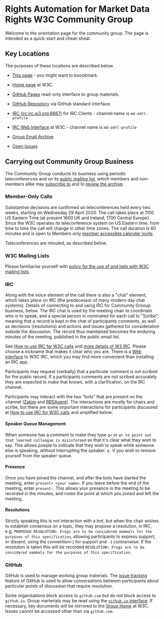 
# Rights Automation for Market Data Rights W3C Community Group

Welcome to the orientation page for the community group. The page is intended as a quick-start and cheat-sheat.

## Key Locations

The purposes of these locations are described below.

* [This page](https://w3c.github.io/md-odrl-profile/orientation.html) - you might want to boookmark.

* [Home page](https://www.w3.org/community/md-odrl-profile) at W3C.

* [GitHub Pages](https://w3c.github.io/market-data-odrl-profile) read-only interface to group materials.

* [GitHub Repository](https://github.com/w3c/market-data-odrl-profile) via GitHub standard interface.

* [IRC (irc:irc.w3.org:6667)](irc:irc.w3.org:6667) for IRC Clients - channel name is `md-odrl-profile`

* [IRC Web Interface](http://irc.w3.org) at W3C - channel name is `md-odrl-profile`

* [Group Email Archive](https://lists.w3.org/Archives/Public/public-md-odrl-profile/) 

* [Open Issues](https://github.com/w3c/market-data-odrl-profile/issues?q=is%3Aopen)

## Carrying out Community Group Business

The Community Group conducts its business using periodic teleconferences and on its [public mailing list](mailto:public-md-odrl-profile), which members and non-members alike may [subscribe to](mailto:public-md-odrl-profile?subject=subscribe) and to [review the archive](https://lists.w3.org/Archives/Public/public-md-odrl-profile/). 

### Member-Only Calls

Substantive decisions are confirmed on teleconferences held every two weeks, starting on Wednesday 29 April 2020. The call takes place at 1100 US Eastern Time (at present 1600 UK and Ireland, 1700 Central Europe). Since the W3C operates its teleconference system on US Eastern time, from time to time the call will change in other time zones. The call duration is 60 minutes and is open to Members only [member accessible calendar invite](http://www.w3.org/2020/04/md-odrl-profile.ics).

Teleconferences are minuted, as described below.

### W3C Mailing Lists

Please familiarise yourself with [policy for the use of and help with W3C mailing lists](https://www.w3.org/Mail).

### IRC

Along with the voice element of the call there is also a "chat" element, which takes place on IRC (the predecessor of many modern day chat systems). Details of connecting to and using IRC for Community Grooup business, below. The IRC chat is used by the meeting chair to coordinate who is to speak, and a special person in nominated for each call to "Scribe", meaning that a record is kept in the chat of participants comments, as well as decisions (resolutions) and actions and issues gathered for consideration outside the discussion. The record thus maintained becomes the enduring minutes of the meeting, published in the public email list.

See [How to use IRC for W3C calls](https://www.w3.org/wiki/IRC) and [more details of W3 IRC](https://www.w3.org/Project/IRC). Please choose a nickname that makes it clear who you are. There is a [Web interface](http://irc.w3.org) to W3C IRC, which you may find more convenient than installing an IRC app.

Participants may request (verbally) that a particular comment is not scribed for the public record. If a participants comments are not scribed accurately they are expected to make that known, with a clarification, on the IRC channel.

Participants may interact with the two "bots" that are present on the channel ([Zakim](https://www.w3.org/2001/12/zakim-irc-bot.html) and [RRSAgent](https://www.w3.org/2002/03/RRSAgent)). The interactions are mostly for chairs and scribe, but there are some important interactions for participants discussed at [How to use IRC for W3C calls](https://www.w3.org/wiki/IRC) and amplified below:

#### Speaker Queue Management

When someone has a comment to make they type `q+` or `q+ to point out that learned colleague is misinformed` so that it's clear what they wish to say. This allows poeple to indicate that they wish to speak while someone else is speaking, without interrupting the speaker. `q-` if you wish to remove yourself from the speaker queue.

#### Presence

Once you have joined the channel, and after the bots have started the meeting, enter `present+ <your name>`. If you leave before the end of the meeting, enter `present-`. This allows your presence in the meeting to be recorded in the minutes, and notes the point at which you joined and left the meeting,

#### Resolutions

Strictly speaking this is not interaction with a bot, but when the chair wishes to establish consensus on a topic, they may propose a resolution, in IRC, e.g. `PROPOSED RESOLUTION: Frogs are to be considered mammals for the purposes of this specification`, allowing participants to express support, or dissent, using the convention`+1` for support and `-1` contrariwise. If the resolution is taken this will be recorded `RESOLUTION: Frogs are to be considered mammals for the purposes of this specification`.

### GitHub

GitHub is used to manage working group materials. The [issue tracking](https://github.com/w3c/market-data-odrl-profile/issues) feature of GitHub is used to allow conversations between participants about particular points of discussion that require resolution.

Some organisations block access to `github.com` but do not block access to `github.io`. Group marterials may be read using the [`github.io` interface](https://w3c.github.io/market-data-odrl-profile). If necessary, key documents will be mirrored to the [Group Home](https://www.w3.org/community/md-odrl-profile) at W3C. Issues cannot be accessed other than via `github.com`.